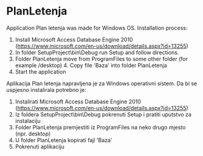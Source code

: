 # PlanLetenja

Application Plan letenja was made for Windows OS. 
Installation process:
1. Install Microsoft Access Database Engine 2010 (https://www.microsoft.com/en-us/download/details.aspx?id=13255)
2. In folder SetupProject\bin\Debug run Setup and follow directions.
3. Folder PlanLetenja move from ProgramFiles to some other folder (for example /desktop)
4. Copy file 'Baza' into folder PlanLetenja
5. Start the application



Aplikacija Plan letenja napravljena je za Windows operativni sistem. Da bi se uspjesno instalirala potrebno je:
1. Instalirati Microsoft Access Database Engine 2010 (https://www.microsoft.com/en-us/download/details.aspx?id=13255)
2. Iz foldera SetupProject\bin\Debug pokrenuti Setup i pratiti uputstvo za instalaciju
3. Folder PlanLetenja premjestiti iz ProgramFiles na neko drugo mjesto (npr. desktop)
4. U folder PlanLetenja kopirati fajl 'Baza'
5. Pokrenuti aplikaciju
